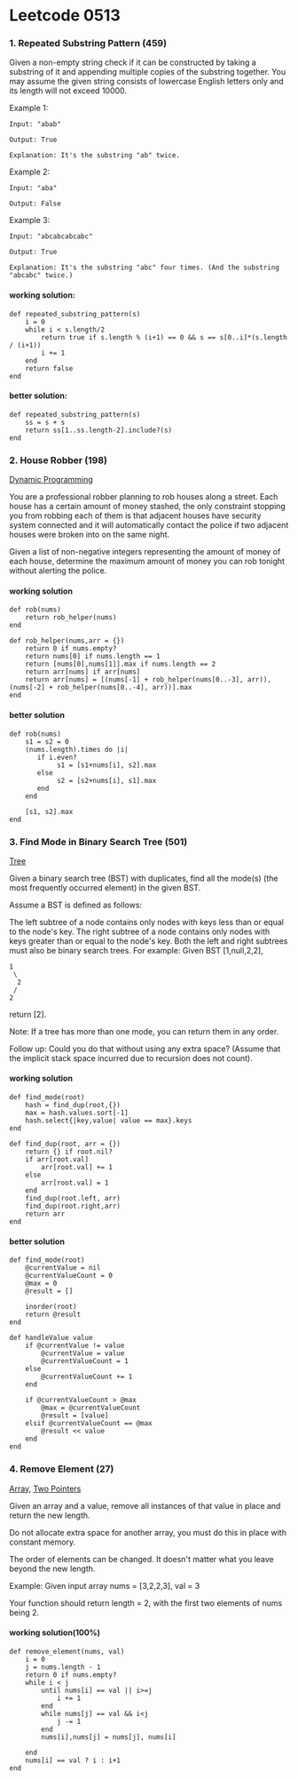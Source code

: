 # Leetcode 0513

### 1. Repeated Substring Pattern (459)


Given a non-empty string check if it can be constructed by taking a substring of it and appending multiple copies of the substring together. You may assume the given string consists of lowercase English letters only and its length will not exceed 10000.

Example 1:
```
Input: "abab"

Output: True

Explanation: It's the substring "ab" twice.
```

Example 2:
```
Input: "aba"

Output: False
```

Example 3:
```
Input: "abcabcabcabc"

Output: True

Explanation: It's the substring "abc" four times. (And the substring "abcabc" twice.)
```

#### working solution:

```
def repeated_substring_pattern(s)
    i = 0
    while i < s.length/2
        return true if s.length % (i+1) == 0 && s == s[0..i]*(s.length / (i+1))
        i += 1
    end
    return false
end
```

#### better solution:

```
def repeated_substring_pattern(s)
    ss = s + s
    return ss[1..ss.length-2].include?(s)
end
```




### 2. House Robber (198)
[Dynamic Programming]()

You are a professional robber planning to rob houses along a street. Each house has a certain amount of money stashed, the only constraint stopping you from robbing each of them is that adjacent houses have security system connected and it will automatically contact the police if two adjacent houses were broken into on the same night.

Given a list of non-negative integers representing the amount of money of each house, determine the maximum amount of money you can rob tonight without alerting the police.

#### working solution
```
def rob(nums)
    return rob_helper(nums)
end

def rob_helper(nums,arr = {})
    return 0 if nums.empty?
    return nums[0] if nums.length == 1
    return [nums[0],nums[1]].max if nums.length == 2
    return arr[nums] if arr[nums]
    return arr[nums] = [(nums[-1] + rob_helper(nums[0..-3], arr)),(nums[-2] + rob_helper(nums[0..-4], arr))].max
end
```

#### better solution
```
def rob(nums)
    s1 = s2 = 0
    (nums.length).times do |i|
       if i.even?
            s1 = [s1+nums[i], s2].max
       else
            s2 = [s2+nums[i], s1].max
       end
    end

    [s1, s2].max
end
```



### 3. Find Mode in Binary Search Tree (501)
[Tree]()

Given a binary search tree (BST) with duplicates, find all the mode(s) (the most frequently occurred element) in the given BST.

Assume a BST is defined as follows:

The left subtree of a node contains only nodes with keys less than or equal to the node's key.
The right subtree of a node contains only nodes with keys greater than or equal to the node's key.
Both the left and right subtrees must also be binary search trees.
For example:
Given BST [1,null,2,2],

```
1
 \
  2
 /
2
```

return [2].

Note: If a tree has more than one mode, you can return them in any order.

Follow up: Could you do that without using any extra space? (Assume that the implicit stack space incurred due to recursion does not count).


#### working solution

```
def find_mode(root)
    hash = find_dup(root,{})
    max = hash.values.sort[-1]
    hash.select{|key,value| value == max}.keys
end

def find_dup(root, arr = {})
    return {} if root.nil?
    if arr[root.val]
        arr[root.val] += 1
    else
        arr[root.val] = 1
    end
    find_dup(root.left, arr)
    find_dup(root.right,arr)
    return arr
end
```

#### better solution

```
def find_mode(root)
    @currentValue = nil
    @currentValueCount = 0
    @max = 0
    @result = []

    inorder(root)
    return @result
end

def handleValue value
    if @currentValue != value
        @currentValue = value
        @currentValueCount = 1
    else
        @currentValueCount += 1
    end

    if @currentValueCount > @max
        @max = @currentValueCount
        @result = [value]
    elsif @currentValueCount == @max
        @result << value
    end
end
```



### 4. Remove Element (27)
[Array](),
[Two Pointers]()

Given an array and a value, remove all instances of that value in place and return the new length.

Do not allocate extra space for another array, you must do this in place with constant memory.

The order of elements can be changed. It doesn't matter what you leave beyond the new length.

Example:
Given input array nums = [3,2,2,3], val = 3

Your function should return length = 2, with the first two elements of nums being 2.

#### working solution(100%)

```
def remove_element(nums, val)
    i = 0
    j = nums.length - 1
    return 0 if nums.empty?
    while i < j
        until nums[i] == val || i>=j
            i += 1
        end
        while nums[j] == val && i<j
            j -= 1
        end
        nums[i],nums[j] = nums[j], nums[i]

    end
    nums[i] == val ? i : i+1
end
```
